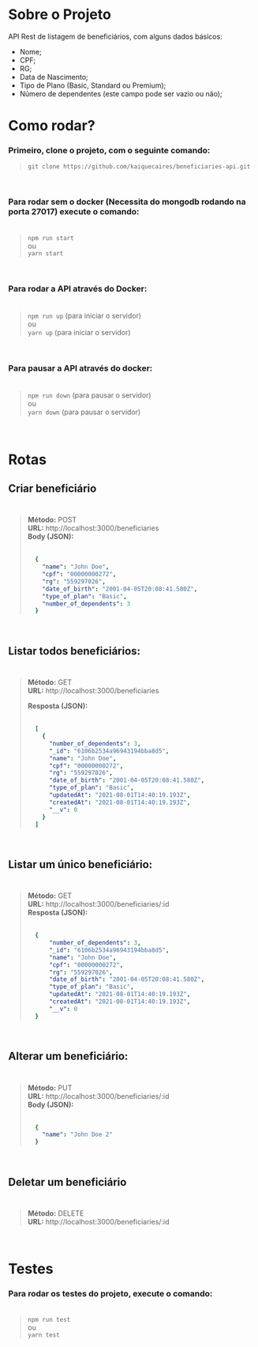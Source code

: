 # Sobre o Projeto
API Rest de listagem de beneficiários,
com alguns dados básicos:
 * Nome;
 * CPF;
 * RG;
 * Data de Nascimento;
 * Tipo de Plano (Basic, Standard ou Premium);
 *  Número de dependentes (este campo pode ser vazio ou não);

# Como rodar?
  ### Primeiro, clone o projeto, com o seguinte comando:
  <blockquote>
    <code>git clone https://github.com/kaiquecaires/beneficiaries-api.git</code>
  </blockquote>
  </br>

  ### Para rodar sem o docker (Necessita do mongodb rodando na porta 27017) execute o comando: </br></br>
  <blockquote>
    <code>npm run start</code>
    </br> ou </br>
    <code>yarn start</code>
  </blockquote>
  </br>

  ### Para rodar a API através do Docker: </br></br>
  <blockquote>
    <code>npm run up</code> (para iniciar o servidor)
    </br> ou </br>
    <code>yarn up</code> (para iniciar o servidor) </br>
  </blockquote>
  </br>

  ### Para pausar a API através do docker: </br></br>
  <blockquote>
    <code>npm run down</code> (para pausar o servidor)
    </br> ou </br>
    <code>yarn down</code> (para pausar o servidor) </br>
  </blockquote>
  </br>

# Rotas
## Criar beneficiário </br></br>

<blockquote>
  <strong>Método:</strong> POST </br>
  <strong>URL:</strong> http://localhost:3000/beneficiaries </br>
  <strong>Body (JSON):</strong> </br> </br>

  ```yaml
    {
      "name": "John Doe",
      "cpf": "00000000272",
      "rg": "559297026",
      "date_of_birth": "2001-04-05T20:08:41.580Z",
      "type_of_plan": "Basic",
      "number_of_dependents": 3
    }
  ```
</blockquote>
</br>

## Listar todos beneficiários: </br></br>

<blockquote>
  <strong>Método:</strong> GET </br>
  <strong>URL:</strong> http://localhost:3000/beneficiaries </br>

  <strong>Resposta (JSON):</strong> </br></br>

  ```yaml
    [
      {
        "number_of_dependents": 3,
        "_id": "6106b2534a96943194bba8d5",
        "name": "John Doe",
        "cpf": "00000000272",
        "rg": "559297026",
        "date_of_birth": "2001-04-05T20:08:41.580Z",
        "type_of_plan": "Basic",
        "updatedAt": "2021-08-01T14:40:19.193Z",
        "createdAt": "2021-08-01T14:40:19.193Z",
        "__v": 0
      }
    ]
  ```
</blockquote>
</br>

## Listar um único beneficiário: </br></br>

<blockquote>
  <strong>Método:</strong> GET </br>
  <strong>URL:</strong> http://localhost:3000/beneficiaries/:id </br>
  <strong>Resposta (JSON):</strong> </br></br>

  ```yaml
    {
        "number_of_dependents": 3,
        "_id": "6106b2534a96943194bba8d5",
        "name": "John Doe",
        "cpf": "00000000272",
        "rg": "559297026",
        "date_of_birth": "2001-04-05T20:08:41.580Z",
        "type_of_plan": "Basic",
        "updatedAt": "2021-08-01T14:40:19.193Z",
        "createdAt": "2021-08-01T14:40:19.193Z",
        "__v": 0
    }
  ```
</blockquote>
</br>

## Alterar um beneficiário: </br></br>

<blockquote>
  <strong>Método:</strong> PUT </br>
  <strong>URL:</strong> http://localhost:3000/beneficiaries/:id </br>
  <strong>Body (JSON):</strong> </br> </br>

  ```yaml
    {
      "name": "John Doe 2"
    }
  ```
</blockquote>
</br>

## Deletar um beneficiário </br></br>

<blockquote>
 <strong>Método:</strong> DELETE </br>
  <strong>URL:</strong> http://localhost:3000/beneficiaries/:id
</blockquote>
</br>

# Testes

### Para rodar os testes do projeto, execute o comando: </br> </br>
<blockquote>
  <code>npm run test</code>
  </br> ou </br>
  <code>yarn test</code>
</blockquote>
